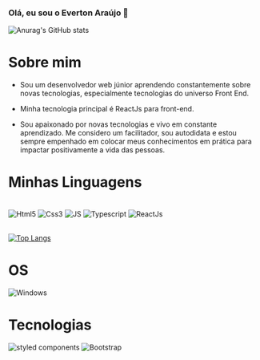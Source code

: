 

### Olá, eu sou o Everton Araújo 👋

![Anurag's GitHub stats](https://github-readme-stats.vercel.app/api?username=Evertonfilho&show_icons=true&theme=tokyonight)

<div><h1>Sobre mim</h1></div>

 - Sou um desenvolvedor web júnior aprendendo constantemente sobre novas tecnologias, especialmente tecnologias do universo Front End.

- Minha tecnologia principal é ReactJs para front-end.

- Sou apaixonado por novas tecnologias e vivo em constante aprendizado. Me considero um facilitador, sou autodidata e estou sempre empenhado em colocar meus conhecimentos em prática para impactar positivamente a vida das pessoas.

<div><h1>Minhas Linguagens</h1></div>
<div style="display:inline-block"><br/>
  <img align="center" alt="Html5" src="https://img.shields.io/badge/HTML5-E34F26?style=for-the-badge&logo=html5&logoColor=white"/>
    <img align="center" alt="Css3" src="https://img.shields.io/badge/CSS3-1572B6?style=for-the-badge&logo=css3&logoColor=white"/>
      <img align="center" alt="JS" src="https://img.shields.io/badge/JavaScript-323330?style=for-the-badge&logo=javascript&logoColor=F7DF1E"/>
        <img align="center" alt="Typescript" src="https://img.shields.io/badge/TypeScript-007ACC?style=for-the-badge&logo=typescript&logoColor=white"/>
          <img align="center" alt="ReactJs" src="https://img.shields.io/badge/React-20232A?style=for-the-badge&logo=react&logoColor=61DAFB"/>
      
</div></br>
</br>

[![Top Langs](https://github-readme-stats.vercel.app/api/top-langs/?username=anuraghazra&layout=compact)](https://github.com/Evertonfilho/github-readme-stats)

<div><h1>OS</h1></div>
<div>
  <img src="https://img.shields.io/badge/Windows-0078D6?style=for-the-badge&logo=windows&logoColor=white" alt="Windows"/>
</div>
<div><h1>Tecnologias</h1></div>
<div>
  <img src="https://img.shields.io/badge/styled--components-DB7093?style=for-the-badge&logo=styled-components&logoColor=white" alt="styled components"/>
    <img src="https://img.shields.io/badge/Bootstrap-563D7C?style=for-the-badge&logo=bootstrap&logoColor=white" alt="Bootstrap"/>
</div>
